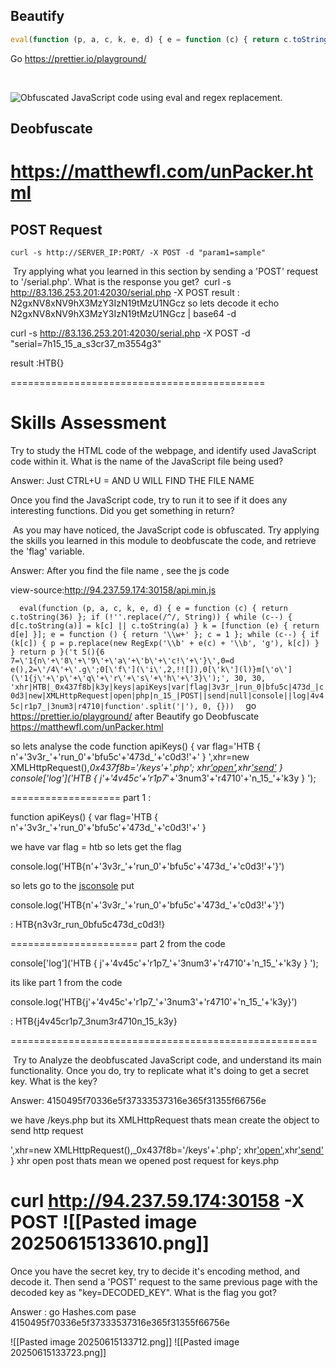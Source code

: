 

## Beautify

```javascript
eval(function (p, a, c, k, e, d) { e = function (c) { return c.toString(36) }; if (!''.replace(/^/, String)) { while (c--) { d[c.toString(a)] = k[c] || c.toString(a) } k = [function (e) { return d[e] }]; e = function () { return '\\w+' }; c = 1 }; while (c--) { if (k[c]) { p = p.replace(new RegExp('\\b' + e(c) + '\\b', 'g'), k[c]) } } return p }('g 4(){0 5="6{7!}";0 1=8 a();0 2="/9.c";1.d("e",2,f);1.b(3)}', 17, 17, 'var|xhr|url|null|generateSerial|flag|HTB|flag|new|serial|XMLHttpRequest|send|php|open|POST|true|function'.split('|'), 0, {}))
```

Go 
https://prettier.io/playground/

   

![Obfuscated JavaScript code using eval and regex replacement.](https://academy.hackthebox.com/storage/modules/41/js_deobf_beautifier_1.jpg)

## Deobfuscate
https://matthewfl.com/unPacker.html
============================

## POST Request
```shell-session
curl -s http://SERVER_IP:PORT/ -X POST -d "param1=sample"
```

 Try applying what you learned in this section by sending a 'POST' request to '/serial.php'. What is the response you get?
 curl -s http://83.136.253.201:42030/serial.php -X POST
result : N2gxNV8xNV9hX3MzY3IzN19tMzU1NGcz
so lets decode it
echo N2gxNV8xNV9hX3MzY3IzN19tMzU1NGcz | base64 -d

curl -s http://83.136.253.201:42030/serial.php -X POST -d "serial=7h15_15_a_s3cr37_m3554g3"

result :HTB{}

============================================
# Skills Assessment

Try to study the HTML code of the webpage, and identify used JavaScript code within it. What is the name of the JavaScript file being used?

Answer: Just CTRL+U = AND U WILL FIND THE FILE NAME 

Once you find the JavaScript code, try to run it to see if it does any interesting functions. Did you get something in return?

 As you may have noticed, the JavaScript code is obfuscated. Try applying the skills you learned in this module to deobfuscate the code, and retrieve the 'flag' variable.

Answer: After you find the file name , see the  js code 

view-source:http://94.237.59.174:30158/api.min.js

`   eval(function (p, a, c, k, e, d) { e = function (c) { return c.toString(36) }; if (!''.replace(/^/, String)) { while (c--) { d[c.toString(a)] = k[c] || c.toString(a) } k = [function (e) { return d[e] }]; e = function () { return '\\w+' }; c = 1 }; while (c--) { if (k[c]) { p = p.replace(new RegExp('\\b' + e(c) + '\\b', 'g'), k[c]) } } return p }('t 5(){6 7=\'1{n\'+\'8\'+\'9\'+\'a\'+\'b\'+\'c!\'+\'}\',0=d e(),2=\'/4\'+\'.g\';0[\'f\'](\'i\',2,!![]),0[\'k\'](l)}m[\'o\'](\'1{j\'+\'p\'+\'q\'+\'r\'+\'s\'+\'h\'+\'3}\');', 30, 30, 'xhr|HTB|_0x437f8b|k3y|keys|apiKeys|var|flag|3v3r_|run_0|bfu5c|473d_|c0d3|new|XMLHttpRequest|open|php|n_15_|POST||send|null|console||log|4v45c|r1p7_|3num3|r4710|function'.split('|'), 0, {}))   `
go 
https://prettier.io/playground/
after Beautify
go Deobfuscate
https://matthewfl.com/unPacker.html

so lets analyse the code
function apiKeys()
	{
	var flag='HTB
		{
		n'+'3v3r_'+'run_0'+'bfu5c'+'473d_'+'c0d3!'+'
	}
	',xhr=new XMLHttpRequest(),_0x437f8b='/keys'+'.php';
	xhr['open']('POST',_0x437f8b,!![]),xhr['send'](null)
}
console['log']('HTB
	{
	j'+'4v45c'+'r1p7_'+'3num3'+'r4710'+'n_15_'+'k3y
}
');

===================
part 1 :

function apiKeys()
	{
	var flag='HTB
		{
		n'+'3v3r_'+'run_0'+'bfu5c'+'473d_'+'c0d3!'+'
	}
	

we have var flag = htb
so lets get the flag

console.log('HTB{n'+'3v3r_'+'run_0'+'bfu5c'+'473d_'+'c0d3!'+'}')

so lets go to the [jsconsole](https://jsconsole.com/)
put

console.log('HTB{n'+'3v3r_'+'run_0'+'bfu5c'+'473d_'+'c0d3!'+'}')

: HTB{n3v3r_run_0bfu5c473d_c0d3!}

======================
part 2 from the code

console['log']('HTB
	{
	j'+'4v45c'+'r1p7_'+'3num3'+'r4710'+'n_15_'+'k3y
}
');

its like part 1 from the code

console.log('HTB{j'+'4v45c'+'r1p7_'+'3num3'+'r4710'+'n_15_'+'k3y}')

: HTB{j4v45cr1p7_3num3r4710n_15_k3y}

=====================================================

 Try to Analyze the deobfuscated JavaScript code, and understand its main functionality. Once you do, try to replicate what it's doing to get a secret key. What is the key?

Answer: 4150495f70336e5f37333537316e365f31355f66756e

we have /keys.php
but its XMLHttpRequest thats mean  create the object  to send http request 


',xhr=new XMLHttpRequest(),_0x437f8b='/keys'+'.php';
	xhr['open']('POST',_0x437f8b,!![]),xhr['send'](null)
}
xhr open post thats mean we opened post request for keys.php

curl http://94.237.59.174:30158 -X POST
![[Pasted image 20250615133610.png]]
================================================
Once you have the secret key, try to decide it's encoding method, and decode it. Then send a 'POST' request to the same previous page with the decoded key as "key=DECODED_KEY". What is the flag you got?

Answer : go Hashes.com
pase 4150495f70336e5f37333537316e365f31355f66756e


![[Pasted image 20250615133712.png]]
![[Pasted image 20250615133723.png]]

